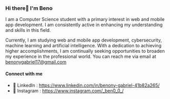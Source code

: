 ### Hi there👋 I'm Beno

I am a Computer Science student with a primary interest in web and mobile app development. I am consistently active in enhancing my understanding and skills in this field. 

Currently, I am studying web and mobile app development, cybersecurity, machine learning and artificial intelligence. With a dedication to achieving higher accomplishments, I am continually seeking opportunities to broaden my experience in the professional world. You can reach me via email at benonygabriel17@gmail.com

#### Connect with me
- 💼 LinkedIn : https://www.linkedin.com/in/benony-gabriel-41b82a265/
- 💢 Instagram : https://www.instagram.com/_ben0_0_/
